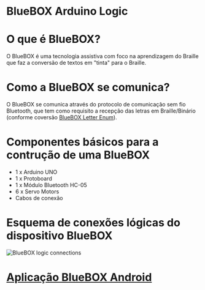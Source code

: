 # BlueBOX Arduino Logic

# O que é BlueBOX?
O BlueBOX é uma tecnologia assistiva com foco na aprendizagem do Braille que faz a conversão de textos em "tinta" para o Braille.

# Como a BlueBOX se comunica?
O BlueBOX se comunica através do protocolo de comunicação sem fio Bluetooth, que tem como requisito a recepção das letras em Braille/Binário (conforme coversão [BlueBOX Letter Enum](https://github.com/meyer20/BlueBOX/blob/master/app/src/main/java/com/bluebox/LetterEnum.java)).

# Componentes básicos para a contrução de uma BlueBOX
- 1 x Arduino UNO
- 1 x Protoboard
- 1 x Módulo Bluetooth HC-05
- 6 x Servo Motors
- Cabos de conexão

# Esquema de conexões lógicas do dispositivo BlueBOX
![BlueBOX logic connections](https://lh3.googleusercontent.com/5l-8V-BhuDcIxJjYfNw791Fc6Aer8HBVfvPcbhy7FWyVR9-QXnk8_Quzk6x8W13cE1E-x_qt2NpsXhZglKQh=w1366-h657-rw)

# [Aplicação BlueBOX Android](https://github.com/meyer20/BlueBOX)
